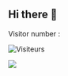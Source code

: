## Hi there 👋
Visitor number :

![Visiteurs](https://profile-counter.glitch.me/Ax8457/count.svg)

<a><img align="center" src="https://github-readme-stats.vercel.app/api/top-langs/?username=Ax8457&layout=compact&theme=swift&hide_border=true"/></a>
